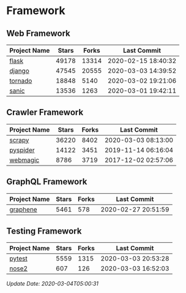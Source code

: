 # Framework

## Web Framework

| Project Name | Stars | Forks | Last Commit |
| ------------ | ----- | ----- | ----------- |
| [flask](https://github.com/pallets/flask) | 49178 | 13314 | 2020-02-15 18:40:32 |
| [django](https://github.com/django/django) | 47545 | 20555 | 2020-03-03 14:39:52 |
| [tornado](https://github.com/tornadoweb/tornado) | 18848 | 5140 | 2020-03-02 19:21:06 |
| [sanic](https://github.com/huge-success/sanic) | 13536 | 1263 | 2020-03-01 19:42:11 |

## Crawler Framework

| Project Name | Stars | Forks | Last Commit |
| ------------ | ----- | ----- | ----------- |
| [scrapy](https://github.com/scrapy/scrapy) | 36220 | 8402 | 2020-03-03 08:13:00 |
| [pyspider](https://github.com/binux/pyspider) | 14122 | 3451 | 2019-11-14 06:16:04 |
| [webmagic](https://github.com/code4craft/webmagic) | 8786 | 3719 | 2017-12-02 02:57:06 |

## GraphQL Framework

| Project Name | Stars | Forks | Last Commit |
| ------------ | ----- | ----- | ----------- |
| [graphene](https://github.com/graphql-python/graphene) | 5461 | 578 | 2020-02-27 20:51:59 |

## Testing Framework

| Project Name | Stars | Forks | Last Commit |
| ------------ | ----- | ----- | ----------- |
| [pytest](https://github.com/pytest-dev/pytest) | 5559 | 1315 | 2020-03-03 20:53:28 |
| [nose2](https://github.com/nose-devs/nose2) | 607 | 126 | 2020-03-03 16:52:03 |

*Update Date: 2020-03-04T05:00:31*